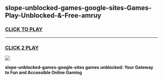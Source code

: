 
## slope-unblocked-games-google-sites-Games-Play-Unblocked-&-Free-amruy
<h3>
<a href="https://premium76.site?title=slope-unblocked-games-google-sites&ref=24A">CLICK TO PLAY</a></h3>
<hr>

<h3>
<a href="https://premium76.site?title=slope-unblocked-games-google-sites&ref=24A">CLICK 2 PLAY</a>
  
</h3>

<a href="https://premium76.site?title=slope-unblocked-games-google-sites&ref=24A"><img src="https://clearcache.store/games.png"></a>


**slope-unblocked-games-google-sites games unblocked: Your Gateway to Fun and Accessible Online Gaming**
